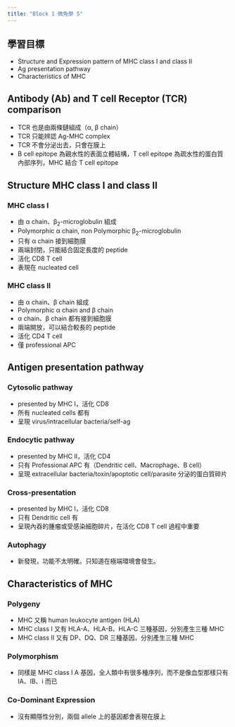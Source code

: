 ```yaml
---
title: "Block 1 微免學 5"
---
```

## 學習目標

 * Structure and Expression pattern of MHC class I and class II
 * Ag presentation pathway
 * Characteristics of MHC

## Antibody (Ab) and T cell Receptor (TCR) comparison

 * TCR 也是由兩條鏈組成（&alpha;, &beta; chain）
 * TCR 只能辨認 Ag-MHC complex
 * TCR 不會分泌出去，只會在膜上
 * B cell epitope 為親水性的表面立體結構，T cell epitope 為疏水性的蛋白質內部序列，MHC 結合 T cell epitope

## Structure MHC class I and class II

### MHC class I

* 由 &alpha; chain、&beta;<sub>2</sub>-microglobulin 組成
* Polymorphic &alpha; chain, non Polymorphic &beta;<sub>2</sub>-microglobulin
* 只有 &alpha; chain 接到細胞膜
* 兩端封閉，只能結合固定長度的 peptide
* 活化 CD8 T cell
* 表現在 nucleated cell

### MHC class II

 * 由 &alpha; chain、&beta; chain 組成
 * Polymorphic &alpha; chain and &beta; chain
 * &alpha; chain、&beta; chain 都有接到細胞膜
 * 兩端開放，可以結合較長的 peptide
 * 活化 CD4 T cell
 * 僅 professional APC

## Antigen presentation pathway

### Cytosolic pathway

* presented by MHC I，活化 CD8
* 所有 nucleated cells 都有
* 呈現 virus/intracellular bacteria/self-ag

### Endocytic pathway

* presented by MHC II，活化 CD4
* 只有 Professional APC 有（Dendritic cell、Macrophage、B cell）
* 呈現 extracellular bacteria/toxin/apoptotic cell/parasite 分泌的蛋白質碎片

### Cross-presentation

* presented by MHC I，活化 CD8
* 只有 Dendritic cell 有
* 呈現內吞的腫瘤或受感染細胞碎片，在活化 CD8 T cell 過程中重要

### Autophagy

* 新發現，功能不太明確。只知道在極端環境會發生。

## Characteristics of MHC

### Polygeny

* MHC 又稱 human leukocyte antigen (HLA)
* MHC class I 又有 HLA-A、HLA-B、HLA-C 三種基因，分別產生三種 MHC
* MHC class II 又有 DP、DQ、DR 三種基因，分別產生三種 MHC

### Polymorphism

* 同樣是 MHC class I A 基因，全人類中有很多種序列，而不是像血型那樣只有 IA、IB、i 而已

### Co-Dominant Expression

* 沒有顯隱性分別，兩個 allele 上的基因都會表現在膜上
